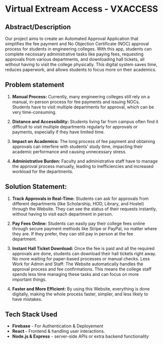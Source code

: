 # Virtual Extream Access - VXACCESS

## Abstract/Description
Our project aims to create an Automated Approval Application that simplifies the fee payment and No Objection Certificate (NOC) approval process for students in engineering colleges. With this app, students can complete necessary administrative tasks like paying fees, requesting approvals from various departments, and downloading hall tickets, all without having to visit the college physically. This digital system saves time, reduces paperwork, and allows students to focus more on their academics.

## Problem statement
1. **Manual Process:** Currently, many engineering colleges still rely on a manual, in-person process for fee payments and issuing NOCs. Students have to visit multiple departments for approval, which can be very time-consuming.

2. **Distance and Accessibility:** Students living far from campus often find it difficult to visit multiple departments regularly for approvals or payments, especially if they have limited time.

3. **Impact on Academics:** The long process of fee payment and obtaining approvals can interfere with students’ study time, impacting their academic performance and causing unnecessary stress.

4. **Administrative Burden:** Faculty and administrative staff have to manage the approval process manually, leading to inefficiencies and increased workload for the departments.

## Solution Statement:

1. **Track Approvals in Real-Time:** Students can ask for approvals from different departments (like Scholarship, HOD, Library, and Hostel) through the Website. They can see the status of their requests instantly, without having to visit each department in person.

2. **Pay Fees Online:** Students can easily pay their college fees online through secure payment methods like Stripe or PayPal, no matter where they are. If they prefer, they can still pay in person at the fee department.

3. **Instant Hall Ticket Download:** Once the fee is paid and all the required approvals are done, students can download their hall tickets right away. No more waiting for paper-based processes or manual checks. Less Work for Admin and Staff: The Website automatically handles the approval process and fee confirmations. This means the college staff spends less time managing these tasks and can focus on more important things.

4. **Faster and More Efficient:** By using this Website, everything is done digitally, making the whole process faster, simpler, and less likely to have mistakes.

## Tech Stack Used
- **Firebase** - For Authentication & Deployement
- **React** - Frontend & handling user interactions.
- **Node.js & Express** - server-side APIs or extra backend functionality

